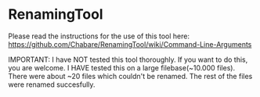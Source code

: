 # RenamingTool
Please read the instructions for the use of this tool here: https://github.com/Chabare/RenamingTool/wiki/Command-Line-Arguments

IMPORTANT: I have NOT tested this tool thoroughly. If you want to do this, you are welcome. 
I HAVE tested this on a large filebase(~10.000 files). There were about ~20 files which couldn't be renamed. 
The rest of the files were renamed succesfully.
